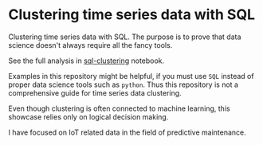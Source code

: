 # Clustering time series data with SQL
Clustering time series data with SQL. The purpose is to prove that data science doesn't always require all the fancy tools.

See the full analysis in [sql-clustering](https://nbviewer.jupyter.org/github/mikaelahonen/sql-clustering/blob/master/sql-clustering.ipynb) notebook.

Examples in this repository might be helpful, if you must use `SQL` instead of proper data science tools such as `python`. Thus this repository is not a comprehensive guide for time series data clustering.

Even though clustering is often connected to machine learning, this showcase relies only on logical decision making.

I have focused on IoT related data in the field of predictive maintenance. 
